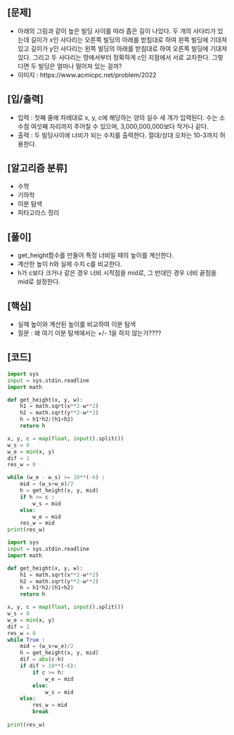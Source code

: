 <h2>[문제]</h2>

<ul>
    <li>아래의 그림과 같이 높은 빌딩 사이를 따라 좁은 길이 나있다. 두 개의 사다리가 있는데 길이가 x인 사다리는 오른쪽 빌딩의 아래를 받침대로 하여 왼쪽 빌딩에 기대져 있고 길이가 y인 사다리는 왼쪽 빌딩의 아래를 받침대로 하여 오른쪽 빌딩에 기대져 있다. 그리고 두 사다리는 땅에서부터 정확하게 c인 지점에서 서로 교차한다. 그렇다면 두 빌딩은 얼마나 떨어져 있는 걸까?</li>   
    <li>이미지 : https://www.acmicpc.net/problem/2022</li>   

</ul>

<h2>[입/출력]</h2>
<ul>
    <li>입력 : 첫째 줄에 차례대로 x, y, c에 해당하는 양의 실수 세 개가 입력된다. 수는 소수점 여섯째 자리까지 주어질 수 있으며, 3,000,000,000보다 작거나 같다.</li>
    <li>출력 : 두 빌딩사이에 너비가 되는 수치를 출력한다. 절대/상대 오차는 10-3까지 허용한다.</li>
</ul>

<h2>[알고리즘 분류]</h2>
<ul>
    <li>수학</li>
    <li>기하학</li>
    <li>이분 탐색</li>
    <li>피타고라스 정리</li>
</ul>

<h2>[풀이]</h2>
<ul>
    <li>get_height함수를 만들어 특정 너비일 때의 높이를 계산한다.</li>
    <li>계산한 높이 h와 실제 수치 c를 비교한다.</li>
    <li>h가 c보다 크거나 같은 경우 너비 시작점을 mid로, 그 반대인 경우 너비 끝점을 mid로 설정한다.</li>
</ul>

<h2>[핵심]</h2>
<ul>
    <li>실제 높이와 계산된 높이를 비교하여 이분 탐색</li>
    <li>질문 : 왜 여기 이분 탐색에서는 +/- 1을 하지 않는가????</li>
</ul>

<h2>[코드]</h2>

```python
import sys
input = sys.stdin.readline
import math

def get_height(x, y, w):
    h1 = math.sqrt(x**2-w**2)
    h2 = math.sqrt(y**2-w**2)
    h = h1*h2/(h1+h2)
    return h

x, y, c = map(float, input().split())
w_s = 0
w_e = min(x, y)
dif = 1
res_w = 0

while (w_e - w_s) >= 10**(-6) :
    mid = (w_s+w_e)/2
    h = get_height(x, y, mid)
    if h >= c :
        w_s = mid
    else:
        w_e = mid
    res_w = mid
print(res_w)
```

```python
import sys
input = sys.stdin.readline
import math

def get_height(x, y, w):
    h1 = math.sqrt(x**2-w**2)
    h2 = math.sqrt(y**2-w**2)
    h = h1*h2/(h1+h2)
    return h

x, y, c = map(float, input().split())
w_s = 0
w_e = min(x, y)
dif = 1
res_w = 0
while True :
    mid = (w_s+w_e)/2
    h = get_height(x, y, mid)
    dif = abs(c-h)
    if dif > 10**(-6):
        if c >= h:
            w_e = mid
        else:
            w_s = mid
    else:
        res_w = mid
        break
        
print(res_w)
```


